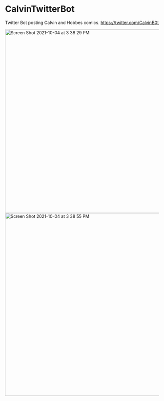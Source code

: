 # CalvinTwitterBot
Twitter Bot posting Calvin and Hobbes comics.
https://twitter.com/CalvinB0t


<img width="600" alt="Screen Shot 2021-10-04 at 3 38 29 PM" src="https://user-images.githubusercontent.com/22964929/135934027-6d6a5e9f-2bda-4157-9856-4f0fd365feb2.png">


<img width="597" alt="Screen Shot 2021-10-04 at 3 38 55 PM" src="https://user-images.githubusercontent.com/22964929/135934033-1521d252-7322-420b-9dfd-b0ab8905ec60.png">
